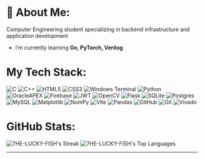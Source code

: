 # 💫 About Me: 
Computer Engineering student specializing in backend infrastructure and application development
 - I’m currently learning **Go, PyTorch, Verilog**



# My Tech Stack:
![C](https://img.shields.io/badge/c-%2300599C.svg?style=flat&logo=c&logoColor=white) ![C++](https://img.shields.io/badge/c++-%2300599C.svg?style=flat&logo=c%2B%2B&logoColor=white) ![HTML5](https://img.shields.io/badge/html5-%23E34F26.svg?style=flat&logo=html5&logoColor=white) ![CSS3](https://img.shields.io/badge/css3-%231572B6.svg?style=flat&logo=css3&logoColor=white) ![Windows Terminal](https://img.shields.io/badge/Windows%20Terminal-%234D4D4D.svg?style=flat&logo=windows-terminal&logoColor=white) ![Python](https://img.shields.io/badge/python-3670A0?style=flat&logo=python&logoColor=ffdd54) ![OracleAPEX](https://img.shields.io/badge/OracleAPEX-F80000?style=flat&logo=oracle&logoColor=white) ![Firebase](https://img.shields.io/badge/firebase-%23039BE5.svg?style=flat&logo=firebase) ![JWT](https://img.shields.io/badge/JWT-black?style=flat&logo=JSON%20web%20tokens) ![OpenCV](https://img.shields.io/badge/opencv-%23white.svg?style=flat&logo=opencv&logoColor=white) ![Flask](https://img.shields.io/badge/flask-%23000.svg?style=flat&logo=flask&logoColor=white) ![SQLite](https://img.shields.io/badge/sqlite-%2307405e.svg?style=flat&logo=sqlite&logoColor=white) ![Postgres](https://img.shields.io/badge/postgres-%23316192.svg?style=flat&logo=postgresql&logoColor=white) ![MySQL](https://img.shields.io/badge/mysql-4479A1.svg?style=flat&logo=mysql&logoColor=white) ![Matplotlib](https://img.shields.io/badge/Matplotlib-%23ffffff.svg?style=flat&logo=Matplotlib&logoColor=black) ![NumPy](https://img.shields.io/badge/numpy-%23013243.svg?style=flat&logo=numpy&logoColor=white) ![Vite](https://img.shields.io/badge/vite-%23646CFF.svg?style=flat&logo=vite&logoColor=white) ![Pandas](https://img.shields.io/badge/pandas-%23150458.svg?style=flat&logo=pandas&logoColor=white) ![GitHub](https://img.shields.io/badge/github-%23121011.svg?style=flat&logo=github&logoColor=white) ![Git](https://img.shields.io/badge/git-%23F05033.svg?style=flat&logo=git&logoColor=white) ![Vivado](https://img.shields.io/badge/Vivado-blue?style=flat&logoColor=white)


# GitHub Stats:
![7HE-LUCKY-FISH's Streak](https://github-readme-streak-stats.herokuapp.com/?user=7HE-LUCKY-FISH&theme=solarized-dark&hide_border=true)
![7HE-LUCKY-FISH's Top Languages](https://github-readme-stats.vercel.app/api/top-langs/?username=7HE-LUCKY-FISH&theme=solarized-dark&show_icons=true&hide_border=true&layout=compact)

---
